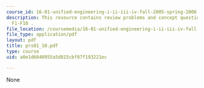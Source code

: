 ```yaml
---
course_id: 16-01-unified-engineering-i-ii-iii-iv-fall-2005-spring-2006
description: This resource contains review problems and concept questions from lectures
  F1-F10 .
file_location: /coursemedia/16-01-unified-engineering-i-ii-iii-iv-fall-2005-spring-2006/a0e1d6840955a5d815cbf87f193221ec_prs01_10.pdf
file_type: application/pdf
layout: pdf
title: prs01_10.pdf
type: course
uid: a0e1d6840955a5d815cbf87f193221ec

---
```

None